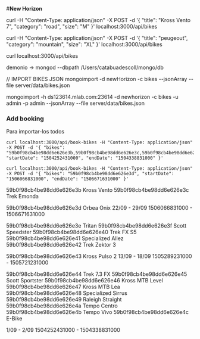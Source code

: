 #**New Horizon**



curl -H "Content-Type: application/json" -X POST -d '{ "title": "Kross Vento 7", "category": "road", "size": "M" }' localhost:3000/api/bikes

curl -H "Content-Type: application/json" -X POST -d '{ "title": "peugeout", "category": "mountain", "size": "XL" }' localhost:3000/api/bikes

curl localhost:3000/api/bikes

demonio -> mongod --dbpath /Users/catabuadescoll/mongo/db

// IMPORT BIKES JSON
mongoimport -d newHorizon -c bikes --jsonArray --file server/data/bikes.json

mongoimport -h ds123614.mlab.com:23614 -d newhorizon -c bikes -u admin -p admin --jsonArray --file server/data/bikes.json

### Add booking
Para importar-los todos
```
curl localhost:3000/api/book-bikes -H "Content-Type: application/json"  -X POST -d '{ "bikes": "59b0f98cb4be98dd6e626e3b,59b0f98cb4be98dd6e626e3c,59b0f98cb4be98dd6e626e3d,59b0f98cb4be98dd6e626e3e,59b0f98cb4be98dd6e626e3f,59b0f98cb4be98dd6e626e40,59b0f98cb4be98dd6e626e41,59b0f98cb4be98dd6e626e42,59b0f98cb4be98dd6e626e43,59b0f98cb4be98dd6e626e44,59b0f98cb4be98dd6e626e45,59b0f98cb4be98dd6e626e46,59b0f98cb4be98dd6e626e47,59b0f98cb4be98dd6e626e48,59b0f98cb4be98dd6e626e49,59b0f98cb4be98dd6e626e4a,59b0f98cb4be98dd6e626e4b,59b0f98cb4be98dd6e626e4c", "startDate": "1504252431000", "endDate": "1504338831000" }'
```

```
curl localhost:3000/api/book-bikes -H "Content-Type: application/json"  -X POST -d '{ "bikes": "59b0f98cb4be98dd6e626e3d", "startDate": "1506066831000", "endDate": "1506671631000" }'
```




59b0f98cb4be98dd6e626e3b Kross Vento
59b0f98cb4be98dd6e626e3c Trek Emonda

59b0f98cb4be98dd6e626e3d Orbea Onix
22/09 - 29/09 1506066831000 - 1506671631000

59b0f98cb4be98dd6e626e3e Tritan
59b0f98cb4be98dd6e626e3f Scott Speedster
59b0f98cb4be98dd6e626e40 Trek FX S5
59b0f98cb4be98dd6e626e41 Specialized Allez
59b0f98cb4be98dd6e626e42 Trek Zektor 3

59b0f98cb4be98dd6e626e43 Kross Pulso 2
13/09 - 18/09 1505289231000 - 1505721231000

59b0f98cb4be98dd6e626e44 Trek 7.3 FX
59b0f98cb4be98dd6e626e45 Scott Sportster
59b0f98cb4be98dd6e626e46 Kross MTB Level
59b0f98cb4be98dd6e626e47 Kross MTB Lea
59b0f98cb4be98dd6e626e48 Specialized Sirrus
59b0f98cb4be98dd6e626e49 Raleigh Straight
59b0f98cb4be98dd6e626e4a Tempo Centro
59b0f98cb4be98dd6e626e4b Tempo Vivo
59b0f98cb4be98dd6e626e4c E-Bike

1/09 - 2/09 1504252431000 - 1504338831000

